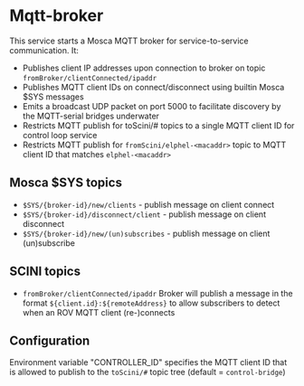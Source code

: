 # Mqtt-broker

This service starts a Mosca MQTT broker for service-to-service communication. It:

- Publishes client IP addresses upon connection to broker on topic `fromBroker/clientConnected/ipaddr`
- Publishes MQTT client IDs on connect/disconnect using builtin Mosca $SYS messages
- Emits a broadcast UDP packet on port 5000 to facilitate discovery by the MQTT-serial bridges underwater
- Restricts MQTT publish for toScini/# topics to a single MQTT client ID for control loop service
- Restricts MQTT publish for `fromScini/elphel-<macaddr>` topic to MQTT client ID that matches `elphel-<macaddr>`

## Mosca $SYS topics
* `$SYS/{broker-id}/new/clients` - publish message on client connect
* `$SYS/{broker-id}/disconnect/client` - publish message on client disconnect
* `$SYS/{broker-id}/new/(un)subscribes` - publish message on client (un)subscribe

## SCINI topics
* `fromBroker/clientConnected/ipaddr`
Broker will publish a message in the format `${client.id}:${remoteAddress}` to allow subscribers to detect when an ROV MQTT client (re-)connects

## Configuration

Environment variable "CONTROLLER_ID" specifies the MQTT client ID that is allowed to publish to the `toScini/#` topic tree (default = `control-bridge`)